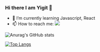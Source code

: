 ### Hi there I am Yigit 👋

- 🌱 I’m currently learning Javascript, React
- 📫 How to reach me:  <a href="https://www.linkedin.com/in/yi%C4%9Fit-yavuz-ceylan/"><img src="https://img.shields.io/badge/LinkedIn-0077B5?style=for-the-badge&logo=linkedin&logoColor=white" /> </a>


<!--
**yeged/yeged** is a ✨ _special_ ✨ repository because its `README.md` (this file) appears on your GitHub profile.

Here are some ideas to get you started:

- 🔭 I’m currently working on ...
- 🌱 I’m currently learning ...
- 👯 I’m looking to collaborate on ...
- 🤔 I’m looking for help with ...
- 💬 Ask me about ...
- 📫 How to reach me: ...
- 😄 Pronouns: ...
- ⚡ Fun fact: ...
-->
![Anurag's GitHub stats](https://github-readme-stats.vercel.app/api?username=yeged&show_icons=true&theme=radical)

[![Top Langs](https://github-readme-stats.vercel.app/api/top-langs/?username=yeged&layout=compact)](https://github.com/yeged/github-readme-stats)




